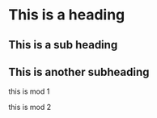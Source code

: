 # This is a heading

## This is a sub heading 

## This is another subheading

this is mod 1

this is mod 2
